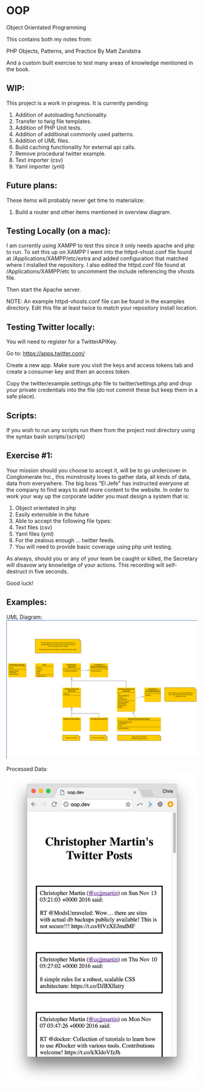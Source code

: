 # OOP
Object Orientated Programming

This contains both my notes from:

PHP Objects, Patterns, and Practice
By Matt Zandstra

And a custom built exercise to test many areas of knowledge mentioned in the
book.

## WIP:
This project is a work in progress.  It is currently pending:

1. Addition of autoloading functionality.
2. Transfer to twig file templates.
3. Addition of PHP Unit tests.
4. Addition of additional commonly used patterns.
5. Addition of UML files.
6. Build caching functionality for external api calls.
7. Remove procedural twitter example.
8. Text importer (csv)
9. Yaml importer (yml)

## Future plans:
These items will probably never get time to materialize:

1. Build a router and other items mentioned in overview diagram.

## Testing Locally (on a mac):
I am currently using XAMPP to test this since it only needs apache and php to
run.  To set this up on XAMPP I went into the httpd-vhost.conf file found at
/Applications/XAMPP/etc/extra and added configuration that matched where I
installed the repository.  I also edited the httpd.conf file found at
/Applications/XAMPP/etc to uncomment the include referencing the vhosts file.

Then start the Apache server.

NOTE: An example httpd-vhosts.conf file can be found in the examples directory.
Edit this file at least twice to match your repository install location.

## Testing Twitter locally:
You will need to register for a TwitterAPIKey.

Go to: https://apps.twitter.com/

Create a new app.  Make sure you visit the keys and access tokens tab and create
a consumer key and then an access token.

Copy the twitter/example.settings.php file to twitter/settings.php and drop your
private credentials into the file (do not commit these but keep them in a safe
place).

## Scripts:
If you wish to run any scripts run them from the project root directory using
the syntax bash scripts/{script}

## Exercise #1:

Your mission should you choose to accept it, will be to go undercover in
Conglomerate Inc., this monstrosity loves to gather data, all kinds of data,
data from everywhere.  The big boss "El Jefe" has instructed everyone at the
company to find ways to add more content to the website.  In order to work your
way up the corporate ladder you must design a system that is:

1. Object orientated in php
2. Easily extensible in the future
3. Able to accept the following file types:
  1. Text files (csv)
  2. Yaml files (yml)
  3. For the zealous enough ... twitter feeds.
4. You will need to provide basic coverage using php unit testing.

As always, should you or any of your team be caught or killed, the Secretary
will disavow any knowledge of your actions. This recording will self-destruct in
five seconds.

Good luck!

## Examples:
UML Diagram:
![UML_Diagram](examples/UML_Diagram.png)

Processed Data:
![Processed_Data](examples/Processed_Data.png)
